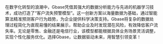 在数字化转型的浪潮中，Gbase凭借其强大的数据分析能力与先进的机器学习技术，成功打造了“客户流失预警模型”。这一创新方案以海量数据为基础，通过智能算法精准预测客户行为趋势，为企业提供科学决策支持。Gbase将复杂的数据处理过程简化为直观易懂的结果展示，帮助企业及时发现潜在风险，有效降低客户流失率。无论是零售、金融还是电信行业，该模型都能根据具体业务场景灵活调整，实现个性化服务优化。选择Gbase，让数据驱动未来，用智慧引领变革！